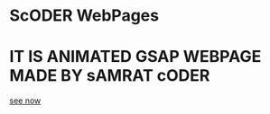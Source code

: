 <h1>ScODER WebPages</h1>
<h1>IT IS ANIMATED GSAP WEBPAGE MADE BY sAMRAT cODER</h1>
<a href=" https://acdranimatedwebpage.onrender.com/">see now</a>
                                              
